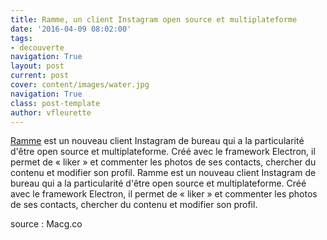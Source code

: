```yaml
---
title: Ramme, un client Instagram open source et multiplateforme
date: '2016-04-09 08:02:00'
tags:
- decouverte
navigation: True
layout: post
current: post
cover: content/images/water.jpg
navigation: True
class: post-template
author: vfleurette
---
```


[Ramme](https://github.com/terkelg/ramme) est un nouveau client Instagram de bureau qui a la particularité d'être open source et multiplateforme. Créé avec le framework Electron, il permet de « liker » et commenter les photos de ses contacts, chercher du contenu et modifier son profil. Ramme est un nouveau client Instagram de bureau qui a la particularité d'être open source et multiplateforme. Créé avec le framework Electron, il permet de « liker » et commenter les photos de ses contacts, chercher du contenu et modifier son profil.

source : Macg.co